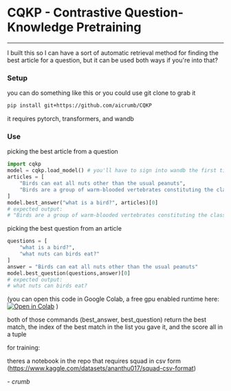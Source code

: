 # CQKP - Contrastive Question-Knowledge Pretraining

---

I built this so I can have a sort of automatic retrieval method for finding the best article for a question, but it can be used both ways if you're into that?

### Setup

you can do something like this or you could use git clone to grab it

```bash
pip install git+https://github.com/aicrumb/CQKP
```

it requires pytorch, transformers, and wandb



### Use

picking the best article from a question

```python
import cqkp
model = cqkp.load_model() # you'll have to sign into wandb the first time
articles = [
    "Birds can eat all nuts other than the usual peanuts",
    "Birds are a group of warm-blooded vertebrates constituting the class Aves",
]
model.best_answer("what is a bird?", articles)[0]
# expected output:
# "Birds are a group of warm-blooded vertebrates constituting the class Aves"
```

picking the best question from an article

```python
questions = [
    "what is a bird?",
    "what nuts can birds eat?"
]
answer = "Birds can eat all nuts other than the usual peanuts"
model.best_question(questions,answer)[0]
# expected output:
# what nuts can birds eat?
```
(you can open this code in Google Colab, a free gpu enabled runtime here: [![Open in Colab](https://colab.research.google.com/assets/colab-badge.svg)](https://colab.research.google.com/github/aicrumb/CQKP/blob/master/CQKP_Example.ipynb) )

both of those commands (best_answer, best_question) return the best match, the index of the best match in the list you gave it, and the score all in a tuple

for training:

theres a notebook in the repo that requires squad in csv form (https://www.kaggle.com/datasets/ananthu017/squad-csv-format)



\- *crumb*
